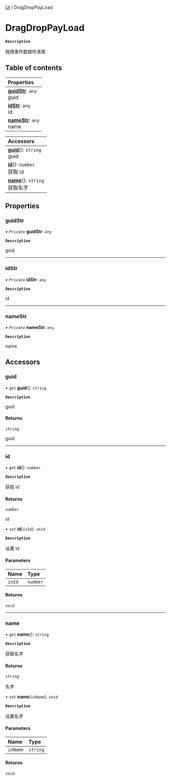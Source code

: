 [UI](../modules/UI.UI.md) / DragDropPayLoad

# DragDropPayLoad <Badge type="tip" text="Class" />

**`Description`**

拖拽事件数据传递类

## Table of contents

| Properties                                                       |
| :--------------------------------------------------------------- |
| **[guidStr](UI.UI.DragDropPayLoad.md#guidstr)**: `any` <br> guid |
| **[idStr](UI.UI.DragDropPayLoad.md#idstr)**: `any` <br> id       |
| **[nameStr](UI.UI.DragDropPayLoad.md#namestr)**: `any` <br> name |

| Accessors                                                           |
| :------------------------------------------------------------------ |
| **[guid](UI.UI.DragDropPayLoad.md#guid)**(): `string` <br> guid     |
| **[id](UI.UI.DragDropPayLoad.md#id)**(): `number` <br> 获取 id      |
| **[name](UI.UI.DragDropPayLoad.md#name)**(): `string` <br> 获取名字 |

## Properties

### guidStr

• `Private` **guidStr**: `any`

**`Description`**

guid

---

### idStr

• `Private` **idStr**: `any`

**`Description`**

id

---

### nameStr

• `Private` **nameStr**: `any`

**`Description`**

name

## Accessors

### guid

• `get` **guid**(): `string`

**`Description`**

guid

#### Returns

`string`

guid

---

### id

• `get` **id**(): `number`

**`Description`**

获取 id

#### Returns

`number`

id

• `set` **id**(`inId`): `void`

**`Description`**

设置 id

#### Parameters

| Name   | Type     |
| :----- | :------- |
| `inId` | `number` |

#### Returns

`void`

---

### name

• `get` **name**(): `string`

**`Description`**

获取名字

#### Returns

`string`

名字

• `set` **name**(`inName`): `void`

**`Description`**

设置名字

#### Parameters

| Name     | Type     |
| :------- | :------- |
| `inName` | `string` |

#### Returns

`void`
